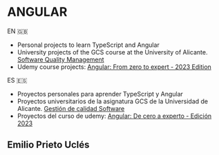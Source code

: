 # ANGULAR

EN 🇬🇧
- Personal projects to learn TypeScript and Angular
- University projects of the GCS course at the University of Alicante. [Software Quality Management](https://cvnet.cpd.ua.es/Guia-Docente/?wlengua=en&wcodasi=34041&scaca=2023-24)
- Udemy course projects: [Angular: From zero to expert - 2023 Edition](https://www.udemy.com/course/angular-fernando-herrera/)

ES 🇪🇸
- Proyectos personales para aprender TypeScript y Angular
- Proyectos universitarios de la asignatura GCS de la Universidad de Alicante. [Gestión de calidad Software](https://cvnet.cpd.ua.es/Guia-Docente/GuiaDocente/Index?wlengua=es&wcodasi=34041&scaca=2023-24)
- Proyectos del curso de udemy: [Angular: De cero a experto - Edición 2023](https://www.udemy.com/course/angular-fernando-herrera/)

## Emilio Prieto Uclés
